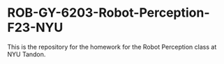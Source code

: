# ROB-GY-6203-Robot-Perception-F23-NYU
This is the repository for the homework for the Robot Perception class at NYU Tandon.
